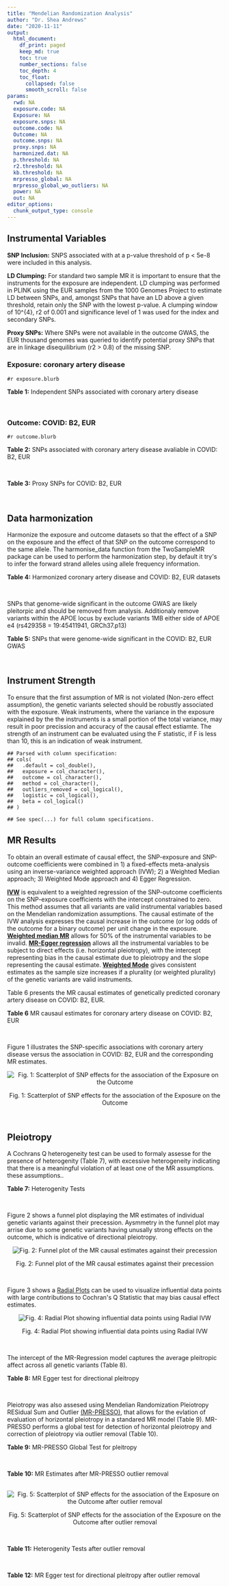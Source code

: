 ```yaml
---
title: "Mendelian Randomization Analysis"
author: "Dr. Shea Andrews"
date: "2020-11-11"
output:
  html_document:
    df_print: paged
    keep_md: true
    toc: true
    number_sections: false
    toc_depth: 4
    toc_float:
      collapsed: false
      smooth_scroll: false
params:
  rwd: NA
  exposure.code: NA
  Exposure: NA
  exposure.snps: NA
  outcome.code: NA
  Outcome: NA
  outcome.snps: NA
  proxy.snps: NA
  harmonized.dat: NA
  p.threshold: NA
  r2.threshold: NA
  kb.threshold: NA
  mrpresso_global: NA
  mrpresso_global_wo_outliers: NA
  power: NA
  out: NA
editor_options:
  chunk_output_type: console
---
```







## Instrumental Variables
**SNP Inclusion:** SNPS associated with at a p-value threshold of p < 5e-8 were included in this analysis.
<br>

**LD Clumping:** For standard two sample MR it is important to ensure that the instruments for the exposure are independent. LD clumping was performed in PLINK using the EUR samples from the 1000 Genomes Project to estimate LD between SNPs, and, amongst SNPs that have an LD above a given threshold, retain only the SNP with the lowest p-value. A clumping window of 10^{4}, r2 of 0.001 and significance level of 1 was used for the index and secondary SNPs.
<br>

**Proxy SNPs:** Where SNPs were not available in the outcome GWAS, the EUR thousand genomes was queried to identify potential proxy SNPs that are in linkage disequilibrium (r2 > 0.8) of the missing SNP.
<br>

### Exposure: coronary artery disease
`#r exposure.blurb`
<br>

**Table 1:** Independent SNPs associated with coronary artery disease
<div data-pagedtable="false">
  <script data-pagedtable-source type="application/json">
{"columns":[{"label":["SNP"],"name":[1],"type":["chr"],"align":["left"]},{"label":["CHROM"],"name":[2],"type":["dbl"],"align":["right"]},{"label":["POS"],"name":[3],"type":["dbl"],"align":["right"]},{"label":["REF"],"name":[4],"type":["chr"],"align":["left"]},{"label":["ALT"],"name":[5],"type":["chr"],"align":["left"]},{"label":["AF"],"name":[6],"type":["dbl"],"align":["right"]},{"label":["BETA"],"name":[7],"type":["dbl"],"align":["right"]},{"label":["SE"],"name":[8],"type":["dbl"],"align":["right"]},{"label":["Z"],"name":[9],"type":["dbl"],"align":["right"]},{"label":["P"],"name":[10],"type":["dbl"],"align":["right"]},{"label":["N"],"name":[11],"type":["dbl"],"align":["right"]},{"label":["TRAIT"],"name":[12],"type":["chr"],"align":["left"]}],"data":[{"1":"rs9970807","2":"1","3":"56965664","4":"C","5":"T","6":"0.084903","7":"-0.125750","8":"0.0166950","9":"-7.532200","10":"5.00e-14","11":"184305","12":"coronary_artery_disease"},{"1":"rs7528419","2":"1","3":"109817192","4":"A","5":"G","6":"0.214180","7":"-0.114530","8":"0.0114820","9":"-9.974740","10":"1.97e-23","11":"184305","12":"coronary_artery_disease"},{"1":"rs6689306","2":"1","3":"154395946","4":"A","5":"G","6":"0.552455","7":"-0.056012","8":"0.0094061","9":"-5.954859","10":"2.60e-09","11":"184305","12":"coronary_artery_disease"},{"1":"rs67180937","2":"1","3":"222823743","4":"T","5":"G","6":"0.663052","7":"0.078807","8":"0.0110551","9":"7.128565","10":"1.01e-12","11":"184305","12":"coronary_artery_disease"},{"1":"rs16986953","2":"2","3":"19942473","4":"G","5":"A","6":"0.104706","7":"0.085160","8":"0.0150265","9":"5.667320","10":"1.45e-08","11":"184305","12":"coronary_artery_disease"},{"1":"rs515135","2":"2","3":"21286057","4":"T","5":"C","6":"0.791985","7":"0.067499","8":"0.0121924","9":"5.536154","10":"3.09e-08","11":"184305","12":"coronary_artery_disease"},{"1":"rs7568458","2":"2","3":"85788175","4":"T","5":"A","6":"0.448518","7":"0.059618","8":"0.0095093","9":"6.269440","10":"3.62e-10","11":"184305","12":"coronary_artery_disease"},{"1":"rs17678683","2":"2","3":"145286559","4":"T","5":"G","6":"0.087681","7":"0.098786","8":"0.0166548","9":"5.931380","10":"3.00e-09","11":"184305","12":"coronary_artery_disease"},{"1":"rs115654617","2":"2","3":"203893999","4":"C","5":"A","6":"0.106962","7":"0.137846","8":"0.0158314","9":"8.707130","10":"3.12e-18","11":"184305","12":"coronary_artery_disease"},{"1":"rs1199338","2":"3","3":"138087467","4":"A","5":"C","6":"0.161866","7":"0.073596","8":"0.0124987","9":"5.888290","10":"3.90e-09","11":"184305","12":"coronary_artery_disease"},{"1":"rs17087335","2":"4","3":"57838583","4":"G","5":"T","6":"0.214637","7":"0.060764","8":"0.0111159","9":"5.466400","10":"4.59e-08","11":"184305","12":"coronary_artery_disease"},{"1":"rs4593108","2":"4","3":"148281001","4":"C","5":"G","6":"0.204651","7":"-0.070830","8":"0.0115558","9":"-6.129390","10":"8.82e-10","11":"184305","12":"coronary_artery_disease"},{"1":"rs9349379","2":"6","3":"12903957","4":"A","5":"G","6":"0.431606","7":"0.131836","8":"0.0096527","9":"13.657900","10":"1.81e-42","11":"184305","12":"coronary_artery_disease"},{"1":"rs56336142","2":"6","3":"39134099","4":"T","5":"C","6":"0.192738","7":"-0.066813","8":"0.0118763","9":"-5.625740","10":"1.85e-08","11":"184305","12":"coronary_artery_disease"},{"1":"rs12202017","2":"6","3":"134173151","4":"A","5":"G","6":"0.300047","7":"-0.066813","8":"0.0099612","9":"-6.707320","10":"1.98e-11","11":"184305","12":"coronary_artery_disease"},{"1":"rs9457927","2":"6","3":"160910282","4":"A","5":"G","6":"0.018743","7":"0.357354","8":"0.0373549","9":"9.566460","10":"1.11e-21","11":"184305","12":"coronary_artery_disease"},{"1":"rs55730499","2":"6","3":"161005610","4":"C","5":"T","6":"0.056243","7":"0.316641","8":"0.0242403","9":"13.062600","10":"5.39e-39","11":"184305","12":"coronary_artery_disease"},{"1":"rs2107595","2":"7","3":"19049388","4":"G","5":"A","6":"0.200470","7":"0.073415","8":"0.0112951","9":"6.499720","10":"8.05e-11","11":"184305","12":"coronary_artery_disease"},{"1":"rs11556924","2":"7","3":"129663496","4":"C","5":"T","6":"0.313325","7":"-0.072569","8":"0.0110605","9":"-6.561100","10":"5.34e-11","11":"184305","12":"coronary_artery_disease"},{"1":"rs3918226","2":"7","3":"150690176","4":"C","5":"T","6":"0.064515","7":"0.133315","8":"0.0221275","9":"6.024860","10":"1.69e-09","11":"184305","12":"coronary_artery_disease"},{"1":"rs2891168","2":"9","3":"22098619","4":"A","5":"G","6":"0.488668","7":"0.193401","8":"0.0091877","9":"21.050000","10":"2.29e-98","11":"184305","12":"coronary_artery_disease"},{"1":"rs2519093","2":"9","3":"136141870","4":"C","5":"T","6":"0.190872","7":"0.079704","8":"0.0117524","9":"6.781930","10":"1.19e-11","11":"184305","12":"coronary_artery_disease"},{"1":"rs2487928","2":"10","3":"30323892","4":"G","5":"A","6":"0.418221","7":"0.062633","8":"0.0095049","9":"6.589550","10":"4.41e-11","11":"184305","12":"coronary_artery_disease"},{"1":"rs1870634","2":"10","3":"44480811","4":"T","5":"G","6":"0.637485","7":"0.075878","8":"0.0097113","9":"7.813372","10":"5.55e-15","11":"184305","12":"coronary_artery_disease"},{"1":"rs1412444","2":"10","3":"91002927","4":"C","5":"T","6":"0.369131","7":"0.066812","8":"0.0096809","9":"6.901420","10":"5.15e-12","11":"184305","12":"coronary_artery_disease"},{"1":"rs11191416","2":"10","3":"104604916","4":"T","5":"G","6":"0.127470","7":"-0.079249","8":"0.0135252","9":"-5.859360","10":"4.65e-09","11":"184305","12":"coronary_artery_disease"},{"1":"rs10840293","2":"11","3":"9751196","4":"G","5":"A","6":"0.549821","7":"0.054714","8":"0.0096190","9":"5.688117","10":"1.28e-08","11":"184305","12":"coronary_artery_disease"},{"1":"rs2128739","2":"11","3":"103673277","4":"A","5":"C","6":"0.676464","7":"-0.065565","8":"0.0100568","9":"-6.519469","10":"7.05e-11","11":"184305","12":"coronary_artery_disease"},{"1":"rs2681472","2":"12","3":"90008959","4":"A","5":"G","6":"0.201306","7":"0.074114","8":"0.0113331","9":"6.539610","10":"6.17e-11","11":"184305","12":"coronary_artery_disease"},{"1":"rs11065979","2":"12","3":"112059557","4":"C","5":"T","6":"0.365499","7":"0.068556","8":"0.0107672","9":"6.367110","10":"1.93e-10","11":"184305","12":"coronary_artery_disease"},{"1":"rs11838776","2":"13","3":"111040681","4":"G","5":"A","6":"0.263277","7":"0.068566","8":"0.0107552","9":"6.375150","10":"1.83e-10","11":"184305","12":"coronary_artery_disease"},{"1":"rs10139550","2":"14","3":"100145710","4":"C","5":"G","6":"0.423033","7":"0.055380","8":"0.0097569","9":"5.675980","10":"1.38e-08","11":"184305","12":"coronary_artery_disease"},{"1":"rs56062135","2":"15","3":"67455630","4":"C","5":"T","6":"0.205729","7":"-0.069743","8":"0.0118937","9":"-5.863860","10":"4.52e-09","11":"184305","12":"coronary_artery_disease"},{"1":"rs4468572","2":"15","3":"79124475","4":"T","5":"C","6":"0.585831","7":"0.077234","8":"0.0095277","9":"8.106259","10":"4.44e-16","11":"184305","12":"coronary_artery_disease"},{"1":"rs8042271","2":"15","3":"89574218","4":"G","5":"A","6":"0.097718","7":"-0.096711","8":"0.0175662","9":"-5.505516","10":"3.68e-08","11":"184305","12":"coronary_artery_disease"},{"1":"rs7212798","2":"17","3":"59013488","4":"T","5":"C","6":"0.146516","7":"0.079961","8":"0.0142216","9":"5.622500","10":"1.88e-08","11":"184305","12":"coronary_artery_disease"},{"1":"rs663129","2":"18","3":"57838401","4":"G","5":"A","6":"0.256835","7":"0.058163","8":"0.0105173","9":"5.530220","10":"3.20e-08","11":"184305","12":"coronary_artery_disease"},{"1":"rs56289821","2":"19","3":"11188247","4":"G","5":"A","6":"0.100378","7":"-0.133610","8":"0.0170415","9":"-7.840270","10":"4.44e-15","11":"184305","12":"coronary_artery_disease"},{"1":"rs4420638","2":"19","3":"45422946","4":"A","5":"G","6":"0.166036","7":"0.091906","8":"0.0140977","9":"6.519220","10":"7.07e-11","11":"184305","12":"coronary_artery_disease"},{"1":"rs28451064","2":"21","3":"35593827","4":"G","5":"A","6":"0.121186","7":"0.127571","8":"0.0159520","9":"7.997180","10":"1.33e-15","11":"184305","12":"coronary_artery_disease"},{"1":"rs180803","2":"22","3":"24658858","4":"G","5":"T","6":"0.029268","7":"-0.180923","8":"0.0283062","9":"-6.391639","10":"1.64e-10","11":"184305","12":"coronary_artery_disease"}],"options":{"columns":{"min":{},"max":[10]},"rows":{"min":[10],"max":[10]},"pages":{}}}
  </script>
</div>
<br>

### Outcome: COVID: B2, EUR
`#r outcome.blurb`
<br>

**Table 2:** SNPs associated with coronary artery disease avaliable in COVID: B2, EUR
<div data-pagedtable="false">
  <script data-pagedtable-source type="application/json">
{"columns":[{"label":["SNP"],"name":[1],"type":["chr"],"align":["left"]},{"label":["CHROM"],"name":[2],"type":["dbl"],"align":["right"]},{"label":["POS"],"name":[3],"type":["dbl"],"align":["right"]},{"label":["REF"],"name":[4],"type":["chr"],"align":["left"]},{"label":["ALT"],"name":[5],"type":["chr"],"align":["left"]},{"label":["AF"],"name":[6],"type":["dbl"],"align":["right"]},{"label":["BETA"],"name":[7],"type":["dbl"],"align":["right"]},{"label":["SE"],"name":[8],"type":["dbl"],"align":["right"]},{"label":["Z"],"name":[9],"type":["dbl"],"align":["right"]},{"label":["P"],"name":[10],"type":["dbl"],"align":["right"]},{"label":["N"],"name":[11],"type":["dbl"],"align":["right"]},{"label":["TRAIT"],"name":[12],"type":["chr"],"align":["left"]}],"data":[{"1":"rs9970807","2":"1","3":"56965664","4":"C","5":"T","6":"0.09466","7":"-0.1292700","8":"0.039778","9":"-3.24978631","10":"1.155e-03","11":"908494","12":"COVID:_hospitalized_vs._population__eur"},{"1":"rs7528419","2":"1","3":"109817192","4":"A","5":"G","6":"0.21810","7":"0.0057289","8":"0.027875","9":"0.20552108","10":"8.372e-01","11":"908494","12":"COVID:_hospitalized_vs._population__eur"},{"1":"rs6689306","2":"1","3":"154395946","4":"A","5":"G","6":"0.57450","7":"0.0108270","8":"0.027976","9":"0.38701029","10":"6.988e-01","11":"898438","12":"COVID:_hospitalized_vs._population__eur"},{"1":"rs67180937","2":"1","3":"222823743","4":"T","5":"G","6":"0.73640","7":"0.0170720","8":"0.032190","9":"0.53035104","10":"5.959e-01","11":"385316","12":"COVID:_hospitalized_vs._population__eur"},{"1":"rs16986953","2":"2","3":"19942473","4":"G","5":"A","6":"0.06954","7":"-0.0397780","8":"0.044038","9":"-0.90326536","10":"3.664e-01","11":"908494","12":"COVID:_hospitalized_vs._population__eur"},{"1":"rs515135","2":"2","3":"21286057","4":"T","5":"C","6":"0.82660","7":"0.0150380","8":"0.034702","9":"0.43334678","10":"6.648e-01","11":"898438","12":"COVID:_hospitalized_vs._population__eur"},{"1":"rs7568458","2":"2","3":"85788175","4":"T","5":"A","6":"0.44790","7":"-0.0541990","8":"0.023172","9":"-2.33898671","10":"1.934e-02","11":"908494","12":"COVID:_hospitalized_vs._population__eur"},{"1":"rs17678683","2":"2","3":"145286559","4":"T","5":"G","6":"0.10260","7":"0.0054054","8":"0.040264","9":"0.13424896","10":"8.932e-01","11":"908494","12":"COVID:_hospitalized_vs._population__eur"},{"1":"rs115654617","2":"2","3":"203893999","4":"C","5":"A","6":"0.12290","7":"-0.0787880","8":"0.033901","9":"-2.32406124","10":"2.012e-02","11":"908494","12":"COVID:_hospitalized_vs._population__eur"},{"1":"rs1199338","2":"3","3":"138087467","4":"A","5":"C","6":"0.15680","7":"-0.0279100","8":"0.031526","9":"-0.88530102","10":"3.760e-01","11":"908494","12":"COVID:_hospitalized_vs._population__eur"},{"1":"rs17087335","2":"4","3":"57838583","4":"G","5":"T","6":"0.20460","7":"0.0615570","8":"0.029033","9":"2.12024248","10":"3.399e-02","11":"908494","12":"COVID:_hospitalized_vs._population__eur"},{"1":"rs4593108","2":"4","3":"148281001","4":"C","5":"G","6":"0.17660","7":"0.0502610","8":"0.037102","9":"1.35467091","10":"1.755e-01","11":"898438","12":"COVID:_hospitalized_vs._population__eur"},{"1":"rs9349379","2":"6","3":"12903957","4":"A","5":"G","6":"0.41730","7":"-0.0015045","8":"0.023415","9":"-0.06425368","10":"9.488e-01","11":"908494","12":"COVID:_hospitalized_vs._population__eur"},{"1":"rs56336142","2":"6","3":"39134099","4":"T","5":"C","6":"0.22820","7":"-0.0483860","8":"0.034296","9":"-1.41083508","10":"1.583e-01","11":"898438","12":"COVID:_hospitalized_vs._population__eur"},{"1":"rs12202017","2":"6","3":"134173151","4":"A","5":"G","6":"0.27570","7":"-0.0125180","8":"0.032826","9":"-0.38134406","10":"7.029e-01","11":"895822","12":"COVID:_hospitalized_vs._population__eur"},{"1":"rs9457927","2":"6","3":"160910282","4":"A","5":"G","6":"0.01949","7":"-0.0466220","8":"0.110930","9":"-0.42028306","10":"6.743e-01","11":"897825","12":"COVID:_hospitalized_vs._population__eur"},{"1":"rs55730499","2":"6","3":"161005610","4":"C","5":"T","6":"0.06848","7":"-0.0877200","8":"0.046382","9":"-1.89125092","10":"5.859e-02","11":"908494","12":"COVID:_hospitalized_vs._population__eur"},{"1":"rs2107595","2":"7","3":"19049388","4":"G","5":"A","6":"0.17020","7":"0.0275580","8":"0.038685","9":"0.71236914","10":"4.762e-01","11":"895822","12":"COVID:_hospitalized_vs._population__eur"},{"1":"rs11556924","2":"7","3":"129663496","4":"C","5":"T","6":"0.35830","7":"-0.0534210","8":"0.023680","9":"-2.25595439","10":"2.407e-02","11":"908494","12":"COVID:_hospitalized_vs._population__eur"},{"1":"rs3918226","2":"7","3":"150690176","4":"C","5":"T","6":"0.08352","7":"-0.0263300","8":"0.048303","9":"-0.54510072","10":"5.857e-01","11":"898438","12":"COVID:_hospitalized_vs._population__eur"},{"1":"rs2891168","2":"9","3":"22098619","4":"A","5":"G","6":"0.46170","7":"0.0148140","8":"0.023089","9":"0.64160423","10":"5.211e-01","11":"908494","12":"COVID:_hospitalized_vs._population__eur"},{"1":"rs2519093","2":"9","3":"136141870","4":"C","5":"T","6":"0.17520","7":"0.1370000","8":"0.033699","9":"4.06540000","10":"4.793e-05","11":"898438","12":"COVID:_hospitalized_vs._population__eur"},{"1":"rs2487928","2":"10","3":"30323892","4":"G","5":"A","6":"0.44840","7":"-0.0051407","8":"0.027731","9":"-0.18537738","10":"8.529e-01","11":"898438","12":"COVID:_hospitalized_vs._population__eur"},{"1":"rs1870634","2":"10","3":"44480811","4":"T","5":"G","6":"0.67500","7":"0.0051393","8":"0.024505","9":"0.20972455","10":"8.339e-01","11":"908494","12":"COVID:_hospitalized_vs._population__eur"},{"1":"rs1412444","2":"10","3":"91002927","4":"C","5":"T","6":"0.36650","7":"0.0060009","8":"0.024185","9":"0.24812487","10":"8.040e-01","11":"908494","12":"COVID:_hospitalized_vs._population__eur"},{"1":"rs11191416","2":"10","3":"104604916","4":"T","5":"G","6":"0.09656","7":"-0.0289070","8":"0.041095","9":"-0.70341891","10":"4.818e-01","11":"905878","12":"COVID:_hospitalized_vs._population__eur"},{"1":"rs10840293","2":"11","3":"9751196","4":"G","5":"A","6":"0.59290","7":"-0.0285830","8":"0.030118","9":"-0.94903380","10":"3.426e-01","11":"895822","12":"COVID:_hospitalized_vs._population__eur"},{"1":"rs2128739","2":"11","3":"103673277","4":"A","5":"C","6":"0.73780","7":"0.0334350","8":"0.025361","9":"1.31836284","10":"1.874e-01","11":"908494","12":"COVID:_hospitalized_vs._population__eur"},{"1":"rs2681472","2":"12","3":"90008959","4":"A","5":"G","6":"0.15450","7":"-0.0322880","8":"0.030297","9":"-1.06571608","10":"2.866e-01","11":"908494","12":"COVID:_hospitalized_vs._population__eur"},{"1":"rs11065979","2":"12","3":"112059557","4":"C","5":"T","6":"0.39690","7":"-0.0323080","8":"0.027918","9":"-1.15724622","10":"2.472e-01","11":"898438","12":"COVID:_hospitalized_vs._population__eur"},{"1":"rs11838776","2":"13","3":"111040681","4":"G","5":"A","6":"0.27330","7":"0.0358500","8":"0.032716","9":"1.09579411","10":"2.732e-01","11":"895822","12":"COVID:_hospitalized_vs._population__eur"},{"1":"rs10139550","2":"14","3":"100145710","4":"C","5":"G","6":"0.43320","7":"-0.0446340","8":"0.028007","9":"-1.59367301","10":"1.110e-01","11":"898438","12":"COVID:_hospitalized_vs._population__eur"},{"1":"rs56062135","2":"15","3":"67455630","4":"C","5":"T","6":"0.24410","7":"-0.0315380","8":"0.028309","9":"-1.11406267","10":"2.652e-01","11":"905878","12":"COVID:_hospitalized_vs._population__eur"},{"1":"rs4468572","2":"15","3":"79124475","4":"T","5":"C","6":"0.60100","7":"-0.0336320","8":"0.027784","9":"-1.21048085","10":"2.261e-01","11":"898438","12":"COVID:_hospitalized_vs._population__eur"},{"1":"rs8042271","2":"15","3":"89574218","4":"G","5":"A","6":"0.06998","7":"-0.0178450","8":"0.064194","9":"-0.27798548","10":"7.810e-01","11":"898438","12":"COVID:_hospitalized_vs._population__eur"},{"1":"rs7212798","2":"17","3":"59013488","4":"T","5":"C","6":"0.15360","7":"-0.0129380","8":"0.038642","9":"-0.33481704","10":"7.378e-01","11":"895820","12":"COVID:_hospitalized_vs._population__eur"},{"1":"rs663129","2":"18","3":"57838401","4":"G","5":"A","6":"0.22840","7":"0.0049421","8":"0.027087","9":"0.18245284","10":"8.552e-01","11":"907881","12":"COVID:_hospitalized_vs._population__eur"},{"1":"rs56289821","2":"19","3":"11188247","4":"G","5":"A","6":"0.10810","7":"-0.0187720","8":"0.035137","9":"-0.53425164","10":"5.932e-01","11":"908494","12":"COVID:_hospitalized_vs._population__eur"},{"1":"rs4420638","2":"19","3":"45422946","4":"A","5":"G","6":"0.21570","7":"0.0536950","8":"0.030394","9":"1.76663157","10":"7.729e-02","11":"908494","12":"COVID:_hospitalized_vs._population__eur"},{"1":"rs28451064","2":"21","3":"35593827","4":"G","5":"A","6":"0.13800","7":"-0.0741600","8":"0.043235","9":"-1.71527697","10":"8.630e-02","11":"898438","12":"COVID:_hospitalized_vs._population__eur"},{"1":"rs180803","2":"NA","3":"NA","4":"NA","5":"NA","6":"NA","7":"NA","8":"NA","9":"NA","10":"NA","11":"NA","12":"NA"}],"options":{"columns":{"min":{},"max":[10]},"rows":{"min":[10],"max":[10]},"pages":{}}}
  </script>
</div>
<br>

**Table 3:** Proxy SNPs for COVID: B2, EUR
<div data-pagedtable="false">
  <script data-pagedtable-source type="application/json">
{"columns":[{"label":["target_snp"],"name":[1],"type":["chr"],"align":["left"]},{"label":["proxy_snp"],"name":[2],"type":["chr"],"align":["left"]},{"label":["ld.r2"],"name":[3],"type":["dbl"],"align":["right"]},{"label":["Dprime"],"name":[4],"type":["dbl"],"align":["right"]},{"label":["PHASE"],"name":[5],"type":["chr"],"align":["left"]},{"label":["X12"],"name":[6],"type":["lgl"],"align":["right"]},{"label":["CHROM"],"name":[7],"type":["dbl"],"align":["right"]},{"label":["POS"],"name":[8],"type":["dbl"],"align":["right"]},{"label":["REF.proxy"],"name":[9],"type":["lgl"],"align":["right"]},{"label":["ALT.proxy"],"name":[10],"type":["chr"],"align":["left"]},{"label":["AF"],"name":[11],"type":["dbl"],"align":["right"]},{"label":["BETA"],"name":[12],"type":["dbl"],"align":["right"]},{"label":["SE"],"name":[13],"type":["dbl"],"align":["right"]},{"label":["Z"],"name":[14],"type":["dbl"],"align":["right"]},{"label":["P"],"name":[15],"type":["dbl"],"align":["right"]},{"label":["N"],"name":[16],"type":["dbl"],"align":["right"]},{"label":["TRAIT"],"name":[17],"type":["chr"],"align":["left"]},{"label":["ref"],"name":[18],"type":["lgl"],"align":["right"]},{"label":["ref.proxy"],"name":[19],"type":["chr"],"align":["left"]},{"label":["alt"],"name":[20],"type":["chr"],"align":["left"]},{"label":["alt.proxy"],"name":[21],"type":["lgl"],"align":["right"]},{"label":["ALT"],"name":[22],"type":["lgl"],"align":["right"]},{"label":["REF"],"name":[23],"type":["chr"],"align":["left"]},{"label":["proxy.outcome"],"name":[24],"type":["lgl"],"align":["right"]}],"data":[{"1":"rs180803","2":"rs5760293","3":"1","4":"1","5":"TG/GT","6":"NA","7":"22","8":"24662171","9":"TRUE","10":"G","11":"0.01637","12":"0.10545","13":"0.11855","14":"0.8894981","15":"0.3737","16":"901849","17":"COVID:_hospitalized_vs._population__eur","18":"TRUE","19":"G","20":"G","21":"TRUE","22":"TRUE","23":"G","24":"TRUE"}],"options":{"columns":{"min":{},"max":[10]},"rows":{"min":[10],"max":[10]},"pages":{}}}
  </script>
</div>
<br>

## Data harmonization
Harmonize the exposure and outcome datasets so that the effect of a SNP on the exposure and the effect of that SNP on the outcome correspond to the same allele. The harmonise_data function from the TwoSampleMR package can be used to perform the harmonization step, by default it try's to infer the forward strand alleles using allele frequency information.
<br>

**Table 4:** Harmonized coronary artery disease and COVID: B2, EUR datasets
<div data-pagedtable="false">
  <script data-pagedtable-source type="application/json">
{"columns":[{"label":["SNP"],"name":[1],"type":["chr"],"align":["left"]},{"label":["effect_allele.exposure"],"name":[2],"type":["chr"],"align":["left"]},{"label":["other_allele.exposure"],"name":[3],"type":["chr"],"align":["left"]},{"label":["effect_allele.outcome"],"name":[4],"type":["chr"],"align":["left"]},{"label":["other_allele.outcome"],"name":[5],"type":["chr"],"align":["left"]},{"label":["beta.exposure"],"name":[6],"type":["dbl"],"align":["right"]},{"label":["beta.outcome"],"name":[7],"type":["dbl"],"align":["right"]},{"label":["eaf.exposure"],"name":[8],"type":["dbl"],"align":["right"]},{"label":["eaf.outcome"],"name":[9],"type":["dbl"],"align":["right"]},{"label":["remove"],"name":[10],"type":["lgl"],"align":["right"]},{"label":["palindromic"],"name":[11],"type":["lgl"],"align":["right"]},{"label":["ambiguous"],"name":[12],"type":["lgl"],"align":["right"]},{"label":["id.outcome"],"name":[13],"type":["chr"],"align":["left"]},{"label":["chr.outcome"],"name":[14],"type":["dbl"],"align":["right"]},{"label":["pos.outcome"],"name":[15],"type":["dbl"],"align":["right"]},{"label":["se.outcome"],"name":[16],"type":["dbl"],"align":["right"]},{"label":["z.outcome"],"name":[17],"type":["dbl"],"align":["right"]},{"label":["pval.outcome"],"name":[18],"type":["dbl"],"align":["right"]},{"label":["samplesize.outcome"],"name":[19],"type":["dbl"],"align":["right"]},{"label":["outcome"],"name":[20],"type":["chr"],"align":["left"]},{"label":["mr_keep.outcome"],"name":[21],"type":["lgl"],"align":["right"]},{"label":["pval_origin.outcome"],"name":[22],"type":["chr"],"align":["left"]},{"label":["chr.exposure"],"name":[23],"type":["dbl"],"align":["right"]},{"label":["pos.exposure"],"name":[24],"type":["dbl"],"align":["right"]},{"label":["se.exposure"],"name":[25],"type":["dbl"],"align":["right"]},{"label":["z.exposure"],"name":[26],"type":["dbl"],"align":["right"]},{"label":["pval.exposure"],"name":[27],"type":["dbl"],"align":["right"]},{"label":["samplesize.exposure"],"name":[28],"type":["dbl"],"align":["right"]},{"label":["exposure"],"name":[29],"type":["chr"],"align":["left"]},{"label":["mr_keep.exposure"],"name":[30],"type":["lgl"],"align":["right"]},{"label":["pval_origin.exposure"],"name":[31],"type":["chr"],"align":["left"]},{"label":["id.exposure"],"name":[32],"type":["chr"],"align":["left"]},{"label":["action"],"name":[33],"type":["dbl"],"align":["right"]},{"label":["mr_keep"],"name":[34],"type":["lgl"],"align":["right"]},{"label":["pt"],"name":[35],"type":["dbl"],"align":["right"]},{"label":["pleitropy_keep"],"name":[36],"type":["lgl"],"align":["right"]},{"label":["mrpresso_RSSobs"],"name":[37],"type":["dbl"],"align":["right"]},{"label":["mrpresso_pval"],"name":[38],"type":["chr"],"align":["left"]},{"label":["mrpresso_keep"],"name":[39],"type":["lgl"],"align":["right"]}],"data":[{"1":"rs10139550","2":"G","3":"C","4":"G","5":"C","6":"0.055380","7":"-0.0446340","8":"0.423033","9":"0.43320","10":"FALSE","11":"TRUE","12":"TRUE","13":"btHe7G","14":"14","15":"100145710","16":"0.028007","17":"-1.59367301","18":"1.110e-01","19":"898438","20":"covidhgi2020anaB2v4eur","21":"TRUE","22":"reported","23":"14","24":"100145710","25":"0.0097569","26":"5.675980","27":"1.38e-08","28":"184305","29":"Nikpay2015cad","30":"TRUE","31":"reported","32":"qR9oTn","33":"2","34":"FALSE","35":"5e-08","36":"TRUE","37":"NA","38":"NA","39":"NA"},{"1":"rs10840293","2":"A","3":"G","4":"A","5":"G","6":"0.054714","7":"-0.0285830","8":"0.549821","9":"0.59290","10":"FALSE","11":"FALSE","12":"FALSE","13":"btHe7G","14":"11","15":"9751196","16":"0.030118","17":"-0.94903380","18":"3.426e-01","19":"895822","20":"covidhgi2020anaB2v4eur","21":"TRUE","22":"reported","23":"11","24":"9751196","25":"0.0096190","26":"5.688117","27":"1.28e-08","28":"184305","29":"Nikpay2015cad","30":"TRUE","31":"reported","32":"qR9oTn","33":"2","34":"TRUE","35":"5e-08","36":"TRUE","37":"8.712733e-04","38":"1","39":"TRUE"},{"1":"rs11065979","2":"T","3":"C","4":"T","5":"C","6":"0.068556","7":"-0.0323080","8":"0.365499","9":"0.39690","10":"FALSE","11":"FALSE","12":"FALSE","13":"btHe7G","14":"12","15":"112059557","16":"0.027918","17":"-1.15724622","18":"2.472e-01","19":"898438","20":"covidhgi2020anaB2v4eur","21":"TRUE","22":"reported","23":"12","24":"112059557","25":"0.0107672","26":"6.367110","27":"1.93e-10","28":"184305","29":"Nikpay2015cad","30":"TRUE","31":"reported","32":"qR9oTn","33":"2","34":"TRUE","35":"5e-08","36":"TRUE","37":"1.134955e-03","38":"1","39":"TRUE"},{"1":"rs11191416","2":"G","3":"T","4":"G","5":"T","6":"-0.079249","7":"-0.0289070","8":"0.127470","9":"0.09656","10":"FALSE","11":"FALSE","12":"FALSE","13":"btHe7G","14":"10","15":"104604916","16":"0.041095","17":"-0.70341891","18":"4.818e-01","19":"905878","20":"covidhgi2020anaB2v4eur","21":"TRUE","22":"reported","23":"10","24":"104604916","25":"0.0135252","26":"-5.859360","27":"4.65e-09","28":"184305","29":"Nikpay2015cad","30":"TRUE","31":"reported","32":"qR9oTn","33":"2","34":"TRUE","35":"5e-08","36":"TRUE","37":"7.947744e-04","38":"1","39":"TRUE"},{"1":"rs11556924","2":"T","3":"C","4":"T","5":"C","6":"-0.072569","7":"-0.0534210","8":"0.313325","9":"0.35830","10":"FALSE","11":"FALSE","12":"FALSE","13":"btHe7G","14":"7","15":"129663496","16":"0.023680","17":"-2.25595439","18":"2.407e-02","19":"908494","20":"covidhgi2020anaB2v4eur","21":"TRUE","22":"reported","23":"7","24":"129663496","25":"0.0110605","26":"-6.561100","27":"5.34e-11","28":"184305","29":"Nikpay2015cad","30":"TRUE","31":"reported","32":"qR9oTn","33":"2","34":"TRUE","35":"5e-08","36":"TRUE","37":"2.897510e-03","38":"0.9906","39":"TRUE"},{"1":"rs115654617","2":"A","3":"C","4":"A","5":"C","6":"0.137846","7":"-0.0787880","8":"0.106962","9":"0.12290","10":"FALSE","11":"FALSE","12":"FALSE","13":"btHe7G","14":"2","15":"203893999","16":"0.033901","17":"-2.32406124","18":"2.012e-02","19":"908494","20":"covidhgi2020anaB2v4eur","21":"TRUE","22":"reported","23":"2","24":"203893999","25":"0.0158314","26":"8.707130","27":"3.12e-18","28":"184305","29":"Nikpay2015cad","30":"TRUE","31":"reported","32":"qR9oTn","33":"2","34":"TRUE","35":"5e-08","36":"TRUE","37":"7.075035e-03","38":"0.5967","39":"TRUE"},{"1":"rs11838776","2":"A","3":"G","4":"A","5":"G","6":"0.068566","7":"0.0358500","8":"0.263277","9":"0.27330","10":"FALSE","11":"FALSE","12":"FALSE","13":"btHe7G","14":"13","15":"111040681","16":"0.032716","17":"1.09579411","18":"2.732e-01","19":"895822","20":"covidhgi2020anaB2v4eur","21":"TRUE","22":"reported","23":"13","24":"111040681","25":"0.0107552","26":"6.375150","27":"1.83e-10","28":"184305","29":"Nikpay2015cad","30":"TRUE","31":"reported","32":"qR9oTn","33":"2","34":"TRUE","35":"5e-08","36":"TRUE","37":"1.253105e-03","38":"1","39":"TRUE"},{"1":"rs1199338","2":"C","3":"A","4":"C","5":"A","6":"0.073596","7":"-0.0279100","8":"0.161866","9":"0.15680","10":"FALSE","11":"FALSE","12":"FALSE","13":"btHe7G","14":"3","15":"138087467","16":"0.031526","17":"-0.88530102","18":"3.760e-01","19":"908494","20":"covidhgi2020anaB2v4eur","21":"TRUE","22":"reported","23":"3","24":"138087467","25":"0.0124987","26":"5.888290","27":"3.90e-09","28":"184305","29":"Nikpay2015cad","30":"TRUE","31":"reported","32":"qR9oTn","33":"2","34":"TRUE","35":"5e-08","36":"TRUE","37":"8.549923e-04","38":"1","39":"TRUE"},{"1":"rs12202017","2":"G","3":"A","4":"G","5":"A","6":"-0.066813","7":"-0.0125180","8":"0.300047","9":"0.27570","10":"FALSE","11":"FALSE","12":"FALSE","13":"btHe7G","14":"6","15":"134173151","16":"0.032826","17":"-0.38134406","18":"7.029e-01","19":"895822","20":"covidhgi2020anaB2v4eur","21":"TRUE","22":"reported","23":"6","24":"134173151","25":"0.0099612","26":"-6.707320","27":"1.98e-11","28":"184305","29":"Nikpay2015cad","30":"TRUE","31":"reported","32":"qR9oTn","33":"2","34":"TRUE","35":"5e-08","36":"TRUE","37":"1.395382e-04","38":"1","39":"TRUE"},{"1":"rs1412444","2":"T","3":"C","4":"T","5":"C","6":"0.066812","7":"0.0060009","8":"0.369131","9":"0.36650","10":"FALSE","11":"FALSE","12":"FALSE","13":"btHe7G","14":"10","15":"91002927","16":"0.024185","17":"0.24812487","18":"8.040e-01","19":"908494","20":"covidhgi2020anaB2v4eur","21":"TRUE","22":"reported","23":"10","24":"91002927","25":"0.0096809","26":"6.901420","27":"5.15e-12","28":"184305","29":"Nikpay2015cad","30":"TRUE","31":"reported","32":"qR9oTn","33":"2","34":"TRUE","35":"5e-08","36":"TRUE","37":"2.780434e-05","38":"1","39":"TRUE"},{"1":"rs16986953","2":"A","3":"G","4":"A","5":"G","6":"0.085160","7":"-0.0397780","8":"0.104706","9":"0.06954","10":"FALSE","11":"FALSE","12":"FALSE","13":"btHe7G","14":"2","15":"19942473","16":"0.044038","17":"-0.90326536","18":"3.664e-01","19":"908494","20":"covidhgi2020anaB2v4eur","21":"TRUE","22":"reported","23":"2","24":"19942473","25":"0.0150265","26":"5.667320","27":"1.45e-08","28":"184305","29":"Nikpay2015cad","30":"TRUE","31":"reported","32":"qR9oTn","33":"2","34":"TRUE","35":"5e-08","36":"TRUE","37":"1.700654e-03","38":"1","39":"TRUE"},{"1":"rs17087335","2":"T","3":"G","4":"T","5":"G","6":"0.060764","7":"0.0615570","8":"0.214637","9":"0.20460","10":"FALSE","11":"FALSE","12":"FALSE","13":"btHe7G","14":"4","15":"57838583","16":"0.029033","17":"2.12024248","18":"3.399e-02","19":"908494","20":"covidhgi2020anaB2v4eur","21":"TRUE","22":"reported","23":"4","24":"57838583","25":"0.0111159","26":"5.466400","27":"4.59e-08","28":"184305","29":"Nikpay2015cad","30":"TRUE","31":"reported","32":"qR9oTn","33":"2","34":"TRUE","35":"5e-08","36":"TRUE","37":"3.782117e-03","38":"1","39":"TRUE"},{"1":"rs17678683","2":"G","3":"T","4":"G","5":"T","6":"0.098786","7":"0.0054054","8":"0.087681","9":"0.10260","10":"FALSE","11":"FALSE","12":"FALSE","13":"btHe7G","14":"2","15":"145286559","16":"0.040264","17":"0.13424896","18":"8.932e-01","19":"908494","20":"covidhgi2020anaB2v4eur","21":"TRUE","22":"reported","23":"2","24":"145286559","25":"0.0166548","26":"5.931380","27":"3.00e-09","28":"184305","29":"Nikpay2015cad","30":"TRUE","31":"reported","32":"qR9oTn","33":"2","34":"TRUE","35":"5e-08","36":"TRUE","37":"1.798600e-05","38":"1","39":"TRUE"},{"1":"rs180803","2":"T","3":"G","4":"T","5":"G","6":"-0.180923","7":"0.1054500","8":"0.029268","9":"0.01637","10":"FALSE","11":"FALSE","12":"FALSE","13":"btHe7G","14":"22","15":"24662171","16":"0.118550","17":"0.88949810","18":"3.737e-01","19":"901849","20":"covidhgi2020anaB2v4eur","21":"TRUE","22":"reported","23":"22","24":"24658858","25":"0.0283062","26":"-6.391639","27":"1.64e-10","28":"184305","29":"Nikpay2015cad","30":"TRUE","31":"reported","32":"qR9oTn","33":"2","34":"TRUE","35":"5e-08","36":"TRUE","37":"1.174159e-02","38":"1","39":"TRUE"},{"1":"rs1870634","2":"G","3":"T","4":"G","5":"T","6":"0.075878","7":"0.0051393","8":"0.637485","9":"0.67500","10":"FALSE","11":"FALSE","12":"FALSE","13":"btHe7G","14":"10","15":"44480811","16":"0.024505","17":"0.20972455","18":"8.339e-01","19":"908494","20":"covidhgi2020anaB2v4eur","21":"TRUE","22":"reported","23":"10","24":"44480811","25":"0.0097113","26":"7.813372","27":"5.55e-15","28":"184305","29":"Nikpay2015cad","30":"TRUE","31":"reported","32":"qR9oTn","33":"2","34":"TRUE","35":"5e-08","36":"TRUE","37":"1.849882e-05","38":"1","39":"TRUE"},{"1":"rs2107595","2":"A","3":"G","4":"A","5":"G","6":"0.073415","7":"0.0275580","8":"0.200470","9":"0.17020","10":"FALSE","11":"FALSE","12":"FALSE","13":"btHe7G","14":"7","15":"19049388","16":"0.038685","17":"0.71236914","18":"4.762e-01","19":"895822","20":"covidhgi2020anaB2v4eur","21":"TRUE","22":"reported","23":"7","24":"19049388","25":"0.0112951","26":"6.499720","27":"8.05e-11","28":"184305","29":"Nikpay2015cad","30":"TRUE","31":"reported","32":"qR9oTn","33":"2","34":"TRUE","35":"5e-08","36":"TRUE","37":"7.233260e-04","38":"1","39":"TRUE"},{"1":"rs2128739","2":"C","3":"A","4":"C","5":"A","6":"-0.065565","7":"0.0334350","8":"0.676464","9":"0.73780","10":"FALSE","11":"FALSE","12":"FALSE","13":"btHe7G","14":"11","15":"103673277","16":"0.025361","17":"1.31836284","18":"1.874e-01","19":"908494","20":"covidhgi2020anaB2v4eur","21":"TRUE","22":"reported","23":"11","24":"103673277","25":"0.0100568","26":"-6.519469","27":"7.05e-11","28":"184305","29":"Nikpay2015cad","30":"TRUE","31":"reported","32":"qR9oTn","33":"2","34":"TRUE","35":"5e-08","36":"TRUE","37":"1.214954e-03","38":"1","39":"TRUE"},{"1":"rs2487928","2":"A","3":"G","4":"A","5":"G","6":"0.062633","7":"-0.0051407","8":"0.418221","9":"0.44840","10":"FALSE","11":"FALSE","12":"FALSE","13":"btHe7G","14":"10","15":"30323892","16":"0.027731","17":"-0.18537738","18":"8.529e-01","19":"898438","20":"covidhgi2020anaB2v4eur","21":"TRUE","22":"reported","23":"10","24":"30323892","25":"0.0095049","26":"6.589550","27":"4.41e-11","28":"184305","29":"Nikpay2015cad","30":"TRUE","31":"reported","32":"qR9oTn","33":"2","34":"TRUE","35":"5e-08","36":"TRUE","37":"3.600447e-05","38":"1","39":"TRUE"},{"1":"rs2519093","2":"T","3":"C","4":"T","5":"C","6":"0.079704","7":"0.1370000","8":"0.190872","9":"0.17520","10":"FALSE","11":"FALSE","12":"FALSE","13":"btHe7G","14":"9","15":"136141870","16":"0.033699","17":"4.06540000","18":"4.793e-05","19":"898438","20":"covidhgi2020anaB2v4eur","21":"TRUE","22":"reported","23":"9","24":"136141870","25":"0.0117524","26":"6.781930","27":"1.19e-11","28":"184305","29":"Nikpay2015cad","30":"TRUE","31":"reported","32":"qR9oTn","33":"2","34":"TRUE","35":"5e-08","36":"TRUE","37":"1.904677e-02","38":"<0.0039","39":"FALSE"},{"1":"rs2681472","2":"G","3":"A","4":"G","5":"A","6":"0.074114","7":"-0.0322880","8":"0.201306","9":"0.15450","10":"FALSE","11":"FALSE","12":"FALSE","13":"btHe7G","14":"12","15":"90008959","16":"0.030297","17":"-1.06571608","18":"2.866e-01","19":"908494","20":"covidhgi2020anaB2v4eur","21":"TRUE","22":"reported","23":"12","24":"90008959","25":"0.0113331","26":"6.539610","27":"6.17e-11","28":"184305","29":"Nikpay2015cad","30":"TRUE","31":"reported","32":"qR9oTn","33":"2","34":"TRUE","35":"5e-08","36":"TRUE","37":"1.138052e-03","38":"1","39":"TRUE"},{"1":"rs28451064","2":"A","3":"G","4":"A","5":"G","6":"0.127571","7":"-0.0741600","8":"0.121186","9":"0.13800","10":"FALSE","11":"FALSE","12":"FALSE","13":"btHe7G","14":"21","15":"35593827","16":"0.043235","17":"-1.71527697","18":"8.630e-02","19":"898438","20":"covidhgi2020anaB2v4eur","21":"TRUE","22":"reported","23":"21","24":"35593827","25":"0.0159520","26":"7.997180","27":"1.33e-15","28":"184305","29":"Nikpay2015cad","30":"TRUE","31":"reported","32":"qR9oTn","33":"2","34":"TRUE","35":"5e-08","36":"TRUE","37":"6.006214e-03","38":"1","39":"TRUE"},{"1":"rs2891168","2":"G","3":"A","4":"G","5":"A","6":"0.193401","7":"0.0148140","8":"0.488668","9":"0.46170","10":"FALSE","11":"FALSE","12":"FALSE","13":"btHe7G","14":"9","15":"22098619","16":"0.023089","17":"0.64160423","18":"5.211e-01","19":"908494","20":"covidhgi2020anaB2v4eur","21":"TRUE","22":"reported","23":"9","24":"22098619","25":"0.0091877","26":"21.050000","27":"2.29e-98","28":"184305","29":"Nikpay2015cad","30":"TRUE","31":"reported","32":"qR9oTn","33":"2","34":"TRUE","35":"5e-08","36":"TRUE","37":"2.299837e-04","38":"1","39":"TRUE"},{"1":"rs3918226","2":"T","3":"C","4":"T","5":"C","6":"0.133315","7":"-0.0263300","8":"0.064515","9":"0.08352","10":"FALSE","11":"FALSE","12":"FALSE","13":"btHe7G","14":"7","15":"150690176","16":"0.048303","17":"-0.54510072","18":"5.857e-01","19":"898438","20":"covidhgi2020anaB2v4eur","21":"TRUE","22":"reported","23":"7","24":"150690176","25":"0.0221275","26":"6.024860","27":"1.69e-09","28":"184305","29":"Nikpay2015cad","30":"TRUE","31":"reported","32":"qR9oTn","33":"2","34":"TRUE","35":"5e-08","36":"TRUE","37":"8.153948e-04","38":"1","39":"TRUE"},{"1":"rs4420638","2":"G","3":"A","4":"G","5":"A","6":"0.091906","7":"0.0536950","8":"0.166036","9":"0.21570","10":"FALSE","11":"FALSE","12":"FALSE","13":"btHe7G","14":"19","15":"45422946","16":"0.030394","17":"1.76663157","18":"7.729e-02","19":"908494","20":"covidhgi2020anaB2v4eur","21":"TRUE","22":"reported","23":"19","24":"45422946","25":"0.0140977","26":"6.519220","27":"7.07e-11","28":"184305","29":"Nikpay2015cad","30":"TRUE","31":"reported","32":"qR9oTn","33":"2","34":"TRUE","35":"5e-08","36":"TRUE","37":"2.897340e-03","38":"1","39":"TRUE"},{"1":"rs4468572","2":"C","3":"T","4":"C","5":"T","6":"0.077234","7":"-0.0336320","8":"0.585831","9":"0.60100","10":"FALSE","11":"FALSE","12":"FALSE","13":"btHe7G","14":"15","15":"79124475","16":"0.027784","17":"-1.21048085","18":"2.261e-01","19":"898438","20":"covidhgi2020anaB2v4eur","21":"TRUE","22":"reported","23":"15","24":"79124475","25":"0.0095277","26":"8.106259","27":"4.44e-16","28":"184305","29":"Nikpay2015cad","30":"TRUE","31":"reported","32":"qR9oTn","33":"2","34":"TRUE","35":"5e-08","36":"TRUE","37":"1.246222e-03","38":"1","39":"TRUE"},{"1":"rs4593108","2":"G","3":"C","4":"G","5":"C","6":"-0.070830","7":"0.0502610","8":"0.204651","9":"0.17660","10":"FALSE","11":"TRUE","12":"FALSE","13":"btHe7G","14":"4","15":"148281001","16":"0.037102","17":"1.35467091","18":"1.755e-01","19":"898438","20":"covidhgi2020anaB2v4eur","21":"TRUE","22":"reported","23":"4","24":"148281001","25":"0.0115558","26":"-6.129390","27":"8.82e-10","28":"184305","29":"Nikpay2015cad","30":"TRUE","31":"reported","32":"qR9oTn","33":"2","34":"TRUE","35":"5e-08","36":"TRUE","37":"2.665819e-03","38":"1","39":"TRUE"},{"1":"rs515135","2":"C","3":"T","4":"C","5":"T","6":"0.067499","7":"0.0150380","8":"0.791985","9":"0.82660","10":"FALSE","11":"FALSE","12":"FALSE","13":"btHe7G","14":"2","15":"21286057","16":"0.034702","17":"0.43334678","18":"6.648e-01","19":"898438","20":"covidhgi2020anaB2v4eur","21":"TRUE","22":"reported","23":"2","24":"21286057","25":"0.0121924","26":"5.536154","27":"3.09e-08","28":"184305","29":"Nikpay2015cad","30":"TRUE","31":"reported","32":"qR9oTn","33":"2","34":"TRUE","35":"5e-08","36":"TRUE","37":"2.055742e-04","38":"1","39":"TRUE"},{"1":"rs55730499","2":"T","3":"C","4":"T","5":"C","6":"0.316641","7":"-0.0877200","8":"0.056243","9":"0.06848","10":"FALSE","11":"FALSE","12":"FALSE","13":"btHe7G","14":"6","15":"161005610","16":"0.046382","17":"-1.89125092","18":"5.859e-02","19":"908494","20":"covidhgi2020anaB2v4eur","21":"TRUE","22":"reported","23":"6","24":"161005610","25":"0.0242403","26":"13.062600","27":"5.39e-39","28":"184305","29":"Nikpay2015cad","30":"TRUE","31":"reported","32":"qR9oTn","33":"2","34":"TRUE","35":"5e-08","36":"TRUE","37":"1.087276e-02","38":"1","39":"TRUE"},{"1":"rs56062135","2":"T","3":"C","4":"T","5":"C","6":"-0.069743","7":"-0.0315380","8":"0.205729","9":"0.24410","10":"FALSE","11":"FALSE","12":"FALSE","13":"btHe7G","14":"15","15":"67455630","16":"0.028309","17":"-1.11406267","18":"2.652e-01","19":"905878","20":"covidhgi2020anaB2v4eur","21":"TRUE","22":"reported","23":"15","24":"67455630","25":"0.0118937","26":"-5.863860","27":"4.52e-09","28":"184305","29":"Nikpay2015cad","30":"TRUE","31":"reported","32":"qR9oTn","33":"2","34":"TRUE","35":"5e-08","36":"TRUE","37":"9.709351e-04","38":"1","39":"TRUE"},{"1":"rs56289821","2":"A","3":"G","4":"A","5":"G","6":"-0.133610","7":"-0.0187720","8":"0.100378","9":"0.10810","10":"FALSE","11":"FALSE","12":"FALSE","13":"btHe7G","14":"19","15":"11188247","16":"0.035137","17":"-0.53425164","18":"5.932e-01","19":"908494","20":"covidhgi2020anaB2v4eur","21":"TRUE","22":"reported","23":"19","24":"11188247","25":"0.0170415","26":"-7.840270","27":"4.44e-15","28":"184305","29":"Nikpay2015cad","30":"TRUE","31":"reported","32":"qR9oTn","33":"2","34":"TRUE","35":"5e-08","36":"TRUE","37":"3.159260e-04","38":"1","39":"TRUE"},{"1":"rs56336142","2":"C","3":"T","4":"C","5":"T","6":"-0.066813","7":"-0.0483860","8":"0.192738","9":"0.22820","10":"FALSE","11":"FALSE","12":"FALSE","13":"btHe7G","14":"6","15":"39134099","16":"0.034296","17":"-1.41083508","18":"1.583e-01","19":"898438","20":"covidhgi2020anaB2v4eur","21":"TRUE","22":"reported","23":"6","24":"39134099","25":"0.0118763","26":"-5.625740","27":"1.85e-08","28":"184305","29":"Nikpay2015cad","30":"TRUE","31":"reported","32":"qR9oTn","33":"2","34":"TRUE","35":"5e-08","36":"TRUE","37":"2.306550e-03","38":"1","39":"TRUE"},{"1":"rs663129","2":"A","3":"G","4":"A","5":"G","6":"0.058163","7":"0.0049421","8":"0.256835","9":"0.22840","10":"FALSE","11":"FALSE","12":"FALSE","13":"btHe7G","14":"18","15":"57838401","16":"0.027087","17":"0.18245284","18":"8.552e-01","19":"907881","20":"covidhgi2020anaB2v4eur","21":"TRUE","22":"reported","23":"18","24":"57838401","25":"0.0105173","26":"5.530220","27":"3.20e-08","28":"184305","29":"Nikpay2015cad","30":"TRUE","31":"reported","32":"qR9oTn","33":"2","34":"TRUE","35":"5e-08","36":"TRUE","37":"1.822084e-05","38":"1","39":"TRUE"},{"1":"rs6689306","2":"G","3":"A","4":"G","5":"A","6":"-0.056012","7":"0.0108270","8":"0.552455","9":"0.57450","10":"FALSE","11":"FALSE","12":"FALSE","13":"btHe7G","14":"1","15":"154395946","16":"0.027976","17":"0.38701029","18":"6.988e-01","19":"898438","20":"covidhgi2020anaB2v4eur","21":"TRUE","22":"reported","23":"1","24":"154395946","25":"0.0094061","26":"-5.954859","27":"2.60e-09","28":"184305","29":"Nikpay2015cad","30":"TRUE","31":"reported","32":"qR9oTn","33":"2","34":"TRUE","35":"5e-08","36":"TRUE","37":"1.356268e-04","38":"1","39":"TRUE"},{"1":"rs67180937","2":"G","3":"T","4":"G","5":"T","6":"0.078807","7":"0.0170720","8":"0.663052","9":"0.73640","10":"FALSE","11":"FALSE","12":"FALSE","13":"btHe7G","14":"1","15":"222823743","16":"0.032190","17":"0.53035104","18":"5.959e-01","19":"385316","20":"covidhgi2020anaB2v4eur","21":"TRUE","22":"reported","23":"1","24":"222823743","25":"0.0110551","26":"7.128565","27":"1.01e-12","28":"184305","29":"Nikpay2015cad","30":"TRUE","31":"reported","32":"qR9oTn","33":"2","34":"TRUE","35":"5e-08","36":"TRUE","37":"2.671395e-04","38":"1","39":"TRUE"},{"1":"rs7212798","2":"C","3":"T","4":"C","5":"T","6":"0.079961","7":"-0.0129380","8":"0.146516","9":"0.15360","10":"FALSE","11":"FALSE","12":"FALSE","13":"btHe7G","14":"17","15":"59013488","16":"0.038642","17":"-0.33481704","18":"7.378e-01","19":"895820","20":"covidhgi2020anaB2v4eur","21":"TRUE","22":"reported","23":"17","24":"59013488","25":"0.0142216","26":"5.622500","27":"1.88e-08","28":"184305","29":"Nikpay2015cad","30":"TRUE","31":"reported","32":"qR9oTn","33":"2","34":"TRUE","35":"5e-08","36":"TRUE","37":"1.985467e-04","38":"1","39":"TRUE"},{"1":"rs7528419","2":"G","3":"A","4":"G","5":"A","6":"-0.114530","7":"0.0057289","8":"0.214180","9":"0.21810","10":"FALSE","11":"FALSE","12":"FALSE","13":"btHe7G","14":"1","15":"109817192","16":"0.027875","17":"0.20552108","18":"8.372e-01","19":"908494","20":"covidhgi2020anaB2v4eur","21":"TRUE","22":"reported","23":"1","24":"109817192","25":"0.0114820","26":"-9.974740","27":"1.97e-23","28":"184305","29":"Nikpay2015cad","30":"TRUE","31":"reported","32":"qR9oTn","33":"2","34":"TRUE","35":"5e-08","36":"TRUE","37":"5.600169e-05","38":"1","39":"TRUE"},{"1":"rs7568458","2":"A","3":"T","4":"A","5":"T","6":"0.059618","7":"-0.0541990","8":"0.448518","9":"0.44790","10":"FALSE","11":"TRUE","12":"TRUE","13":"btHe7G","14":"2","15":"85788175","16":"0.023172","17":"-2.33898671","18":"1.934e-02","19":"908494","20":"covidhgi2020anaB2v4eur","21":"TRUE","22":"reported","23":"2","24":"85788175","25":"0.0095093","26":"6.269440","27":"3.62e-10","28":"184305","29":"Nikpay2015cad","30":"TRUE","31":"reported","32":"qR9oTn","33":"2","34":"FALSE","35":"5e-08","36":"TRUE","37":"NA","38":"NA","39":"NA"},{"1":"rs8042271","2":"A","3":"G","4":"A","5":"G","6":"-0.096711","7":"-0.0178450","8":"0.097718","9":"0.06998","10":"FALSE","11":"FALSE","12":"FALSE","13":"btHe7G","14":"15","15":"89574218","16":"0.064194","17":"-0.27798548","18":"7.810e-01","19":"898438","20":"covidhgi2020anaB2v4eur","21":"TRUE","22":"reported","23":"15","24":"89574218","25":"0.0175662","26":"-5.505516","27":"3.68e-08","28":"184305","29":"Nikpay2015cad","30":"TRUE","31":"reported","32":"qR9oTn","33":"2","34":"TRUE","35":"5e-08","36":"TRUE","37":"2.801865e-04","38":"1","39":"TRUE"},{"1":"rs9349379","2":"G","3":"A","4":"G","5":"A","6":"0.131836","7":"-0.0015045","8":"0.431606","9":"0.41730","10":"FALSE","11":"FALSE","12":"FALSE","13":"btHe7G","14":"6","15":"12903957","16":"0.023415","17":"-0.06425368","18":"9.488e-01","19":"908494","20":"covidhgi2020anaB2v4eur","21":"TRUE","22":"reported","23":"6","24":"12903957","25":"0.0096527","26":"13.657900","27":"1.81e-42","28":"184305","29":"Nikpay2015cad","30":"TRUE","31":"reported","32":"qR9oTn","33":"2","34":"TRUE","35":"5e-08","36":"TRUE","37":"1.175722e-05","38":"1","39":"TRUE"},{"1":"rs9457927","2":"G","3":"A","4":"G","5":"A","6":"0.357354","7":"-0.0466220","8":"0.018743","9":"0.01949","10":"FALSE","11":"FALSE","12":"FALSE","13":"btHe7G","14":"6","15":"160910282","16":"0.110930","17":"-0.42028306","18":"6.743e-01","19":"897825","20":"covidhgi2020anaB2v4eur","21":"TRUE","22":"reported","23":"6","24":"160910282","25":"0.0373549","26":"9.566460","27":"1.11e-21","28":"184305","29":"Nikpay2015cad","30":"TRUE","31":"reported","32":"qR9oTn","33":"2","34":"TRUE","35":"5e-08","36":"TRUE","37":"2.754879e-03","38":"1","39":"TRUE"},{"1":"rs9970807","2":"T","3":"C","4":"T","5":"C","6":"-0.125750","7":"-0.1292700","8":"0.084903","9":"0.09466","10":"FALSE","11":"FALSE","12":"FALSE","13":"btHe7G","14":"1","15":"56965664","16":"0.039778","17":"-3.24978631","18":"1.155e-03","19":"908494","20":"covidhgi2020anaB2v4eur","21":"TRUE","22":"reported","23":"1","24":"56965664","25":"0.0166950","26":"-7.532200","27":"5.00e-14","28":"184305","29":"Nikpay2015cad","30":"TRUE","31":"reported","32":"qR9oTn","33":"2","34":"TRUE","35":"5e-08","36":"TRUE","37":"1.718791e-02","38":"0.0312","39":"FALSE"}],"options":{"columns":{"min":{},"max":[10]},"rows":{"min":[10],"max":[10]},"pages":{}}}
  </script>
</div>
<br>

SNPs that genome-wide significant in the outcome GWAS are likely pleitorpic and should be removed from analysis. Additionaly remove variants within the APOE locus by exclude variants 1MB either side of APOE e4 (rs429358 = 19:45411941, GRCh37.p13)
<br>


**Table 5:** SNPs that were genome-wide significant in the COVID: B2, EUR GWAS
<div data-pagedtable="false">
  <script data-pagedtable-source type="application/json">
{"columns":[{"label":["SNP"],"name":[1],"type":["chr"],"align":["left"]},{"label":["chr.outcome"],"name":[2],"type":["dbl"],"align":["right"]},{"label":["pos.outcome"],"name":[3],"type":["dbl"],"align":["right"]},{"label":["pval.exposure"],"name":[4],"type":["dbl"],"align":["right"]},{"label":["pval.outcome"],"name":[5],"type":["dbl"],"align":["right"]}],"data":[],"options":{"columns":{"min":{},"max":[10]},"rows":{"min":[10],"max":[10]},"pages":{}}}
  </script>
</div>
<br>


## Instrument Strength
To ensure that the first assumption of MR is not violated (Non-zero effect assumption), the genetic variants selected should be robustly associated with the exposure. Weak instruments, where the variance in the exposure explained by the the instruments is a small portion of the total variance, may result in poor precission and accuracy of the causal effect estiamte. The strength of an instrument can be evaluated using the F statistic, if F is less than 10, this is an indication of weak instrument.


```
## Parsed with column specification:
## cols(
##   .default = col_double(),
##   exposure = col_character(),
##   outcome = col_character(),
##   method = col_character(),
##   outliers_removed = col_logical(),
##   logistic = col_logical(),
##   beta = col_logical()
## )
```

```
## See spec(...) for full column specifications.
```

<div data-pagedtable="false">
  <script data-pagedtable-source type="application/json">
{"columns":[{"label":["outliers_removed"],"name":[1],"type":["lgl"],"align":["right"]},{"label":["pve.exposure"],"name":[2],"type":["dbl"],"align":["right"]},{"label":["F"],"name":[3],"type":["dbl"],"align":["right"]},{"label":["Alpha"],"name":[4],"type":["dbl"],"align":["right"]},{"label":["NCP"],"name":[5],"type":["dbl"],"align":["right"]},{"label":["Power"],"name":[6],"type":["dbl"],"align":["right"]}],"data":[{"1":"FALSE","2":"0.01311258","3":"62.77674","4":"0.05","5":"0.2926177","6":"0.08414004"},{"1":"TRUE","2":"0.01255522","3":"63.32242","4":"0.05","5":"0.8182859","6":"0.14771549"}],"options":{"columns":{"min":{},"max":[10]},"rows":{"min":[10],"max":[10]},"pages":{}}}
  </script>
</div>

##  MR Results
To obtain an overall estimate of causal effect, the SNP-exposure and SNP-outcome coefficients were combined in 1) a fixed-effects meta-analysis using an inverse-variance weighted approach (IVW); 2) a Weighted Median approach; 3) Weighted Mode approach and 4) Egger Regression.


[**IVW**](https://doi.org/10.1002/gepi.21758) is equivalent to a weighted regression of the SNP-outcome coefficients on the SNP-exposure coefficients with the intercept constrained to zero. This method assumes that all variants are valid instrumental variables based on the Mendelian randomization assumptions. The causal estimate of the IVW analysis expresses the causal increase in the outcome (or log odds of the outcome for a binary outcome) per unit change in the exposure. [**Weighted median MR**](https://doi.org/10.1002/gepi.21965) allows for 50% of the instrumental variables to be invalid. [**MR-Egger regression**](https://doi.org/10.1093/ije/dyw220) allows all the instrumental variables to be subject to direct effects (i.e. horizontal pleiotropy), with the intercept representing bias in the causal estimate due to pleiotropy and the slope representing the causal estimate. [**Weighted Mode**](https://doi.org/10.1093/ije/dyx102) gives consistent estimates as the sample size increases if a plurality (or weighted plurality) of the genetic variants are valid instruments.
<br>



Table 6 presents the MR causal estimates of genetically predicted coronary artery disease on COVID: B2, EUR.
<br>

**Table 6** MR causaul estimates for coronary artery disease on COVID: B2, EUR
<div data-pagedtable="false">
  <script data-pagedtable-source type="application/json">
{"columns":[{"label":["id.exposure"],"name":[1],"type":["chr"],"align":["left"]},{"label":["id.outcome"],"name":[2],"type":["chr"],"align":["left"]},{"label":["outcome"],"name":[3],"type":["fctr"],"align":["left"]},{"label":["exposure"],"name":[4],"type":["fctr"],"align":["left"]},{"label":["method"],"name":[5],"type":["fctr"],"align":["left"]},{"label":["nsnp"],"name":[6],"type":["int"],"align":["right"]},{"label":["b"],"name":[7],"type":["dbl"],"align":["right"]},{"label":["se"],"name":[8],"type":["dbl"],"align":["right"]},{"label":["pval"],"name":[9],"type":["dbl"],"align":["right"]}],"data":[{"1":"qR9oTn","2":"btHe7G","3":"covidhgi2020anaB2v4eur","4":"Nikpay2015cad","5":"Inverse variance weighted (fixed effects)","6":"39","7":"0.01245765","8":"0.05093530","9":"0.8067833"},{"1":"qR9oTn","2":"btHe7G","3":"covidhgi2020anaB2v4eur","4":"Nikpay2015cad","5":"Weighted median","6":"39","7":"0.02623565","8":"0.08382117","9":"0.7542841"},{"1":"qR9oTn","2":"btHe7G","3":"covidhgi2020anaB2v4eur","4":"Nikpay2015cad","5":"Weighted mode","6":"39","7":"-0.00652296","8":"0.10000780","9":"0.9483372"},{"1":"qR9oTn","2":"btHe7G","3":"covidhgi2020anaB2v4eur","4":"Nikpay2015cad","5":"MR Egger","6":"39","7":"-0.17427809","8":"0.15687208","9":"0.2737545"}],"options":{"columns":{"min":{},"max":[10]},"rows":{"min":[10],"max":[10]},"pages":{}}}
  </script>
</div>
<br>

Figure 1 illustrates the SNP-specific associations with coronary artery disease versus the association in COVID: B2, EUR and the corresponding MR estimates.
<br>

<div class="figure" style="text-align: center">
<img src="/sc/arion/projects/LOAD/shea/Projects/MRcovid/results/MRcovid/Nikpay2015cad/covidhgi2020anaB2v4eur/Nikpay2015cad_5e-8_covidhgi2020anaB2v4eur_MR_Analaysis_files/figure-html/scatter_plot-1.png" alt="Fig. 1: Scatterplot of SNP effects for the association of the Exposure on the Outcome"  />
<p class="caption">Fig. 1: Scatterplot of SNP effects for the association of the Exposure on the Outcome</p>
</div>
<br>


## Pleiotropy
A Cochrans Q heterogeneity test can be used to formaly assesse for the presence of heterogenity (Table 7), with excessive heterogeneity indicating that there is a meaningful violation of at least one of the MR assumptions.
these assumptions..
<br>

**Table 7:** Heterogenity Tests
<div data-pagedtable="false">
  <script data-pagedtable-source type="application/json">
{"columns":[{"label":["id.exposure"],"name":[1],"type":["chr"],"align":["left"]},{"label":["id.outcome"],"name":[2],"type":["chr"],"align":["left"]},{"label":["outcome"],"name":[3],"type":["fctr"],"align":["left"]},{"label":["exposure"],"name":[4],"type":["fctr"],"align":["left"]},{"label":["method"],"name":[5],"type":["fctr"],"align":["left"]},{"label":["Q"],"name":[6],"type":["dbl"],"align":["right"]},{"label":["Q_df"],"name":[7],"type":["dbl"],"align":["right"]},{"label":["Q_pval"],"name":[8],"type":["dbl"],"align":["right"]}],"data":[{"1":"qR9oTn","2":"btHe7G","3":"covidhgi2020anaB2v4eur","4":"Nikpay2015cad","5":"MR Egger","6":"67.08047","7":"37","8":"0.001787071"},{"1":"qR9oTn","2":"btHe7G","3":"covidhgi2020anaB2v4eur","4":"Nikpay2015cad","5":"Inverse variance weighted","6":"70.25648","7":"38","8":"0.001121536"}],"options":{"columns":{"min":{},"max":[10]},"rows":{"min":[10],"max":[10]},"pages":{}}}
  </script>
</div>
<br>

Figure 2 shows a funnel plot displaying the MR estimates of individual genetic variants against their precession. Aysmmetry in the funnel plot may arrise due to some genetic variants having unusally strong effects on the outcome, which is indicative of directional pleiotropy.
<br>

<div class="figure" style="text-align: center">
<img src="/sc/arion/projects/LOAD/shea/Projects/MRcovid/results/MRcovid/Nikpay2015cad/covidhgi2020anaB2v4eur/Nikpay2015cad_5e-8_covidhgi2020anaB2v4eur_MR_Analaysis_files/figure-html/funnel_plot-1.png" alt="Fig. 2: Funnel plot of the MR causal estimates against their precession"  />
<p class="caption">Fig. 2: Funnel plot of the MR causal estimates against their precession</p>
</div>
<br>

Figure 3 shows a [Radial Plots](https://github.com/WSpiller/RadialMR) can be used to visualize influential data points with large contributions to Cochran's Q Statistic that may bias causal effect estimates.



<div class="figure" style="text-align: center">
<img src="/sc/arion/projects/LOAD/shea/Projects/MRcovid/results/MRcovid/Nikpay2015cad/covidhgi2020anaB2v4eur/Nikpay2015cad_5e-8_covidhgi2020anaB2v4eur_MR_Analaysis_files/figure-html/Radial_Plot-1.png" alt="Fig. 4: Radial Plot showing influential data points using Radial IVW"  />
<p class="caption">Fig. 4: Radial Plot showing influential data points using Radial IVW</p>
</div>
<br>

The intercept of the MR-Regression model captures the average pleitropic affect across all genetic variants (Table 8).
<br>

**Table 8:** MR Egger test for directional pleitropy
<div data-pagedtable="false">
  <script data-pagedtable-source type="application/json">
{"columns":[{"label":["id.exposure"],"name":[1],"type":["chr"],"align":["left"]},{"label":["id.outcome"],"name":[2],"type":["chr"],"align":["left"]},{"label":["outcome"],"name":[3],"type":["fctr"],"align":["left"]},{"label":["exposure"],"name":[4],"type":["fctr"],"align":["left"]},{"label":["egger_intercept"],"name":[5],"type":["dbl"],"align":["right"]},{"label":["se"],"name":[6],"type":["dbl"],"align":["right"]},{"label":["pval"],"name":[7],"type":["dbl"],"align":["right"]}],"data":[{"1":"qR9oTn","2":"btHe7G","3":"covidhgi2020anaB2v4eur","4":"Nikpay2015cad","5":"0.02084356","6":"0.01574809","7":"0.1937693"}],"options":{"columns":{"min":{},"max":[10]},"rows":{"min":[10],"max":[10]},"pages":{}}}
  </script>
</div>
<br>

Pleiotropy was also assesed using Mendelian Randomization Pleiotropy RESidual Sum and Outlier [(MR-PRESSO)](https://doi.org/10.1038/s41588-018-0099-7), that allows for the evlation of evaluation of horizontal pleiotropy in a standared MR model (Table 9). MR-PRESSO performs a global test for detection of horizontal pleiotropy and correction of pleiotropy via outlier removal (Table 10).
<br>

**Table 9:** MR-PRESSO Global Test for pleitropy
<div data-pagedtable="false">
  <script data-pagedtable-source type="application/json">
{"columns":[{"label":["id.exposure"],"name":[1],"type":["chr"],"align":["left"]},{"label":["id.outcome"],"name":[2],"type":["chr"],"align":["left"]},{"label":["outcome"],"name":[3],"type":["chr"],"align":["left"]},{"label":["exposure"],"name":[4],"type":["chr"],"align":["left"]},{"label":["pt"],"name":[5],"type":["dbl"],"align":["right"]},{"label":["outliers_removed"],"name":[6],"type":["lgl"],"align":["right"]},{"label":["n_outliers"],"name":[7],"type":["dbl"],"align":["right"]},{"label":["RSSobs"],"name":[8],"type":["dbl"],"align":["right"]},{"label":["pval"],"name":[9],"type":["dbl"],"align":["right"]}],"data":[{"1":"qR9oTn","2":"btHe7G","3":"covidhgi2020anaB2v4eur","4":"Nikpay2015cad","5":"5e-08","6":"FALSE","7":"2","8":"74.26247","9":"7e-04"}],"options":{"columns":{"min":{},"max":[10]},"rows":{"min":[10],"max":[10]},"pages":{}}}
  </script>
</div>
<br>


**Table 10:** MR Estimates after MR-PRESSO outlier removal
<div data-pagedtable="false">
  <script data-pagedtable-source type="application/json">
{"columns":[{"label":["id.exposure"],"name":[1],"type":["chr"],"align":["left"]},{"label":["id.outcome"],"name":[2],"type":["chr"],"align":["left"]},{"label":["outcome"],"name":[3],"type":["fctr"],"align":["left"]},{"label":["exposure"],"name":[4],"type":["fctr"],"align":["left"]},{"label":["method"],"name":[5],"type":["fctr"],"align":["left"]},{"label":["nsnp"],"name":[6],"type":["int"],"align":["right"]},{"label":["b"],"name":[7],"type":["dbl"],"align":["right"]},{"label":["se"],"name":[8],"type":["dbl"],"align":["right"]},{"label":["pval"],"name":[9],"type":["dbl"],"align":["right"]}],"data":[{"1":"qR9oTn","2":"btHe7G","3":"covidhgi2020anaB2v4eur","4":"Nikpay2015cad","5":"Inverse variance weighted (fixed effects)","6":"37","7":"-0.040791926","8":"0.05199757","9":"0.4327487"},{"1":"qR9oTn","2":"btHe7G","3":"covidhgi2020anaB2v4eur","4":"Nikpay2015cad","5":"Weighted median","6":"37","7":"0.004247859","8":"0.08224136","9":"0.9588067"},{"1":"qR9oTn","2":"btHe7G","3":"covidhgi2020anaB2v4eur","4":"Nikpay2015cad","5":"Weighted mode","6":"37","7":"0.009730927","8":"0.10001820","9":"0.9230345"},{"1":"qR9oTn","2":"btHe7G","3":"covidhgi2020anaB2v4eur","4":"Nikpay2015cad","5":"MR Egger","6":"37","7":"-0.198733923","8":"0.12586684","9":"0.1233504"}],"options":{"columns":{"min":{},"max":[10]},"rows":{"min":[10],"max":[10]},"pages":{}}}
  </script>
</div>
<br>

<div class="figure" style="text-align: center">
<img src="/sc/arion/projects/LOAD/shea/Projects/MRcovid/results/MRcovid/Nikpay2015cad/covidhgi2020anaB2v4eur/Nikpay2015cad_5e-8_covidhgi2020anaB2v4eur_MR_Analaysis_files/figure-html/scatter_plot_outlier-1.png" alt="Fig. 5: Scatterplot of SNP effects for the association of the Exposure on the Outcome after outlier removal"  />
<p class="caption">Fig. 5: Scatterplot of SNP effects for the association of the Exposure on the Outcome after outlier removal</p>
</div>
<br>

**Table 11:** Heterogenity Tests after outlier removal
<div data-pagedtable="false">
  <script data-pagedtable-source type="application/json">
{"columns":[{"label":["id.exposure"],"name":[1],"type":["chr"],"align":["left"]},{"label":["id.outcome"],"name":[2],"type":["chr"],"align":["left"]},{"label":["outcome"],"name":[3],"type":["fctr"],"align":["left"]},{"label":["exposure"],"name":[4],"type":["fctr"],"align":["left"]},{"label":["method"],"name":[5],"type":["fctr"],"align":["left"]},{"label":["Q"],"name":[6],"type":["dbl"],"align":["right"]},{"label":["Q_df"],"name":[7],"type":["dbl"],"align":["right"]},{"label":["Q_pval"],"name":[8],"type":["dbl"],"align":["right"]}],"data":[{"1":"qR9oTn","2":"btHe7G","3":"covidhgi2020anaB2v4eur","4":"Nikpay2015cad","5":"MR Egger","6":"40.35216","7":"35","8":"0.2455523"},{"1":"qR9oTn","2":"btHe7G","3":"covidhgi2020anaB2v4eur","4":"Nikpay2015cad","5":"Inverse variance weighted","6":"42.61225","7":"36","8":"0.2079292"}],"options":{"columns":{"min":{},"max":[10]},"rows":{"min":[10],"max":[10]},"pages":{}}}
  </script>
</div>
<br>

**Table 12:** MR Egger test for directional pleitropy after outlier removal
<div data-pagedtable="false">
  <script data-pagedtable-source type="application/json">
{"columns":[{"label":["id.exposure"],"name":[1],"type":["chr"],"align":["left"]},{"label":["id.outcome"],"name":[2],"type":["chr"],"align":["left"]},{"label":["outcome"],"name":[3],"type":["fctr"],"align":["left"]},{"label":["exposure"],"name":[4],"type":["fctr"],"align":["left"]},{"label":["egger_intercept"],"name":[5],"type":["dbl"],"align":["right"]},{"label":["se"],"name":[6],"type":["dbl"],"align":["right"]},{"label":["pval"],"name":[7],"type":["dbl"],"align":["right"]}],"data":[{"1":"qR9oTn","2":"btHe7G","3":"covidhgi2020anaB2v4eur","4":"Nikpay2015cad","5":"0.01768299","6":"0.01262966","7":"0.1702809"}],"options":{"columns":{"min":{},"max":[10]},"rows":{"min":[10],"max":[10]},"pages":{}}}
  </script>
</div>
<br>
